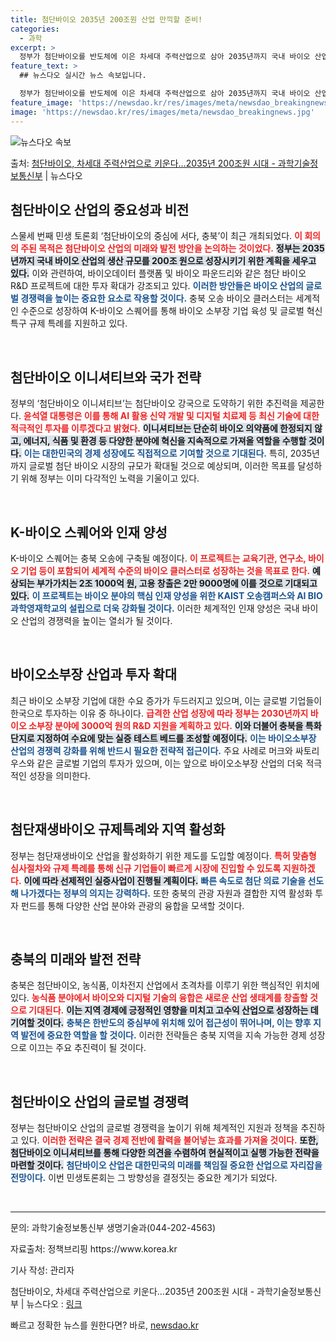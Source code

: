 ```yaml
---
title: 첨단바이오 2035년 200조원 산업 만끽할 준비!
categories:
  - 과학
excerpt: >
  정부가 첨단바이오를 반도체에 이은 차세대 주력산업으로 삼아 2035년까지 국내 바이오 산업 생산규모를 200…
feature_text: >
  ## 뉴스다오 실시간 뉴스 속보입니다.

  정부가 첨단바이오를 반도체에 이은 차세대 주력산업으로 삼아 2035년까지 국내 바이오 산업 생산규모를 200…
feature_image: 'https://newsdao.kr/res/images/meta/newsdao_breakingnews.jpg'
image: 'https://newsdao.kr/res/images/meta/newsdao_breakingnews.jpg'
---
```


![뉴스다오 속보](https://newsdao.kr/res/images/meta/newsdao_breakingnews.jpg)

<p>출처: <a href="https://newsdao.kr/3432" rel="dofollow">첨단바이오, 차세대 주력산업으로 키운다…2035년 200조원 시대 - 과학기술정보통신부</a> | 뉴스다오</p>

<h2 data-ke-size="size26">첨단바이오 산업의 중요성과 비전</h2>

<p data-ke-size="size16">스물세 번째 민생 토론회 ‘첨단바이오의 중심에 서다, 충북’이 최근 개최되었다. <b><span style="color: #ee2323;">이 회의의 주된 목적은 첨단바이오 산업의 미래와 발전 방안을 논의하는 것이었다.</span></b> <b><span style="background-color: #21538527;">정부는 2035년까지 국내 바이오 산업의 생산 규모를 200조 원으로 성장시키기 위한 계획을 세우고 있다.</span></b> 이와 관련하여, 바이오데이터 플랫폼 및 바이오 파운드리와 같은 첨단 바이오 R&D 프로젝트에 대한 투자 확대가 강조되고 있다. <b><span style="color: #1a5490;">이러한 방안들은 바이오 산업의 글로벌 경쟁력을 높이는 중요한 요소로 작용할 것이다.</span></b> 충북 오송 바이오 클러스터는 세계적인 수준으로 성장하여 K-바이오 스퀘어를 통해 바이오 소부장 기업 육성 및 글로벌 혁신 특구 규제 특례를 지원하고 있다.</p>

<p data-ke-size="size16">&nbsp;</p>

<h2 data-ke-size="size26">첨단바이오 이니셔티브와 국가 전략</h2>

<p data-ke-size="size16">정부의 ‘첨단바이오 이니셔티브’는 첨단바이오 강국으로 도약하기 위한 추진력을 제공한다. <b><span style="color: #ee2323;">윤석열 대통령은 이를 통해 AI 활용 신약 개발 및 디지털 치료제 등 최신 기술에 대한 적극적인 투자를 이루겠다고 밝혔다.</span></b> <b><span style="background-color: #21538527;">이니셔티브는 단순히 바이오 의약품에 한정되지 않고, 에너지, 식품 및 환경 등 다양한 분야에 혁신을 지속적으로 가져올 역할을 수행할 것이다.</span></b> <b><span style="color: #1a5490;">이는 대한민국의 경제 성장에도 직접적으로 기여할 것으로 기대된다.</span></b> 특히, 2035년까지 글로벌 첨단 바이오 시장의 규모가 확대될 것으로 예상되며, 이러한 목표를 달성하기 위해 정부는 이미 다각적인 노력을 기울이고 있다.</p>

<p data-ke-size="size16">&nbsp;</p>

<h2 data-ke-size="size26">K-바이오 스퀘어와 인재 양성</h2>

<p data-ke-size="size16">K-바이오 스퀘어는 충북 오송에 구축될 예정이다. <b><span style="color: #ee2323;">이 프로젝트는 교육기관, 연구소, 바이오 기업 등이 포함되어 세계적 수준의 바이오 클러스터로 성장하는 것을 목표로 한다.</span></b> <b><span style="background-color: #21538527;">예상되는 부가가치는 2조 1000억 원, 고용 창출은 2만 9000명에 이를 것으로 기대되고 있다.</span></b> <b><span style="color: #1a5490;">이 프로젝트는 바이오 분야의 핵심 인재 양성을 위한 KAIST 오송캠퍼스와 AI BIO 과학영재학교의 설립으로 더욱 강화될 것이다.</span></b> 이러한 체계적인 인재 양성은 국내 바이오 산업의 경쟁력을 높이는 열쇠가 될 것이다.</p>

<p data-ke-size="size16">&nbsp;</p>

<h2 data-ke-size="size26">바이오소부장 산업과 투자 확대</h2>

<p data-ke-size="size16">최근 바이오 소부장 기업에 대한 수요 증가가 두드러지고 있으며, 이는 글로벌 기업들이 한국으로 투자하는 이유 중 하나이다. <b><span style="color: #ee2323;">급격한 산업 성장에 따라 정부는 2030년까지 바이오 소부장 분야에 3000억 원의 R&D 지원을 계획하고 있다.</span></b> <b><span style="background-color: #21538527;">이와 더불어 충북을 특화단지로 지정하여 수요에 맞는 실증 테스트 베드를 조성할 예정이다.</span></b> <b><span style="color: #1a5490;">이는 바이오소부장 산업의 경쟁력 강화를 위해 반드시 필요한 전략적 접근이다.</span></b> 주요 사례로 머크와 싸토리우스와 같은 글로벌 기업의 투자가 있으며, 이는 앞으로 바이오소부장 산업의 더욱 적극적인 성장을 의미한다.</p>

<p data-ke-size="size16">&nbsp;</p>

<h2 data-ke-size="size26">첨단재생바이오 규제특례와 지역 활성화</h2>

<p data-ke-size="size16">정부는 첨단재생바이오 산업을 활성화하기 위한 제도를 도입할 예정이다. <b><span style="color: #ee2323;">특허 맞춤형 심사절차와 규제 특례를 통해 신규 기업들이 빠르게 시장에 진입할 수 있도록 지원하겠다.</span></b> <b><span style="background-color: #21538527;">이에 따라 선제적인 실증사업이 진행될 계획이다.</span></b> <b><span style="color: #1a5490;">빠른 속도로 첨단 의료 기술을 선도해 나가겠다는 정부의 의지는 강력하다.</span></b> 또한 충북의 관광 자원과 결합한 지역 활성화 투자 펀드를 통해 다양한 산업 분야와 관광의 융합을 모색할 것이다.</p>

<p data-ke-size="size16">&nbsp;</p>

<h2 data-ke-size="size26">충북의 미래와 발전 전략</h2>

<p data-ke-size="size16">충북은 첨단바이오, 농식품, 이차전지 산업에서 초격차를 이루기 위한 핵심적인 위치에 있다. <b><span style="color: #ee2323;">농식품 분야에서 바이오와 디지털 기술의 융합은 새로운 산업 생태계를 창출할 것으로 기대된다.</span></b> <b><span style="background-color: #21538527;">이는 지역 경제에 긍정적인 영향을 미치고 고수익 산업으로 성장하는 데 기여할 것이다.</span></b> <b><span style="color: #1a5490;">충북은 한반도의 중심부에 위치해 있어 접근성이 뛰어나며, 이는 향후 지역 발전에 중요한 역할을 할 것이다.</span></b> 이러한 전략들은 충북 지역을 지속 가능한 경제 성장으로 이끄는 주요 추진력이 될 것이다.</p>

<p data-ke-size="size16">&nbsp;</p>

<h2 data-ke-size="size26">첨단바이오 산업의 글로벌 경쟁력</h2>

<p data-ke-size="size16">정부는 첨단바이오 산업의 글로벌 경쟁력을 높이기 위해 체계적인 지원과 정책을 추진하고 있다. <b><span style="color: #ee2323;">이러한 전략은 결국 경제 전반에 활력을 불어넣는 효과를 가져올 것이다.</span></b> <b><span style="background-color: #21538527;">또한, 첨단바이오 이니셔티브를 통해 다양한 의견을 수렴하여 현실적이고 실행 가능한 전략을 마련할 것이다.</span></b> <b><span style="color: #1a5490;">첨단바이오 산업은 대한민국의 미래를 책임질 중요한 산업으로 자리잡을 전망이다.</span></b> 이번 민생토론회는 그 방향성을 결정짓는 중요한 계기가 되었다.</p>

<p data-ke-size="size16">&nbsp;</p>

<hr>

<p data-ke-size="size16">문의: 과학기술정보통신부 생명기술과(044-202-4563)</p>
<p data-ke-size="size16">자료출처: 정책브리핑 https://www.korea.kr</p>
<p data-ke-size="size16">기사 작성: 관리자</p>
<p data-ke-size="size16">첨단바이오, 차세대 주력산업으로 키운다…2035년 200조원 시대 - 과학기술정보통신부 | 뉴스다오 : <a href="https://newsdao.kr/3432">링크</a></p> 

빠르고 정확한 뉴스를 원한다면? 바로, <a href="https://newsdao.kr" rel="dofollow">newsdao.kr</a>


